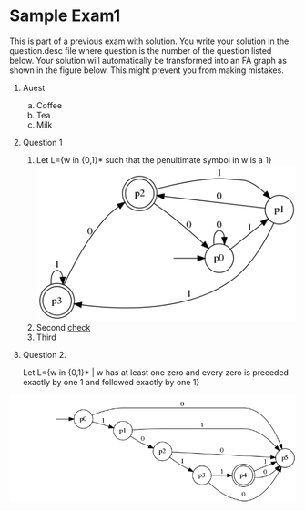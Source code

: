 # Sample Exam1

This is part of a previous exam with solution. You write your solution in the
question.desc file where question is the number of the question listed below. Your solution will automatically be transformed into an FA graph as shown in the figure below. This might prevent you from making mistakes.
1. Auest
    <ol type="a">
    <li>Coffee</li>
    <li>Tea</li>
    <li>Milk</li>
    </ol>
1. Question 1
   1. Let L={w in {0,1}*  such that the penultimate symbol in w is a 1}
      ![question1](imgs/1a.png)
   1. Second
   [check](https://github.com/NDU-CSC311/exam1/blob/main/1a.desc)
   1. Third


2. Question 2.

   Let L={w in {0,1}* | w has at least one zero and every zero is preceded exactly by one 1
   and followed exactly by one 1}

![question2](imgs/1b.png)
